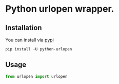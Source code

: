 # Python urlopen wrapper.

## Installation

You can install via [pypi](https://pypi.org/project/python-urlopen/)

```console
pip install -U python-urlopen
```

## Usage

```python
from urlopen import urlopen
```

